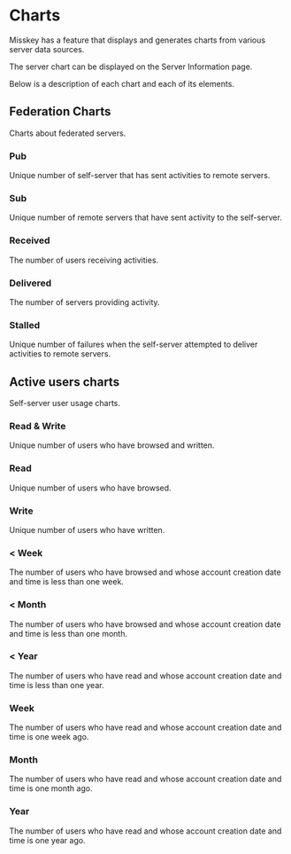 # Charts

Misskey has a feature that displays and generates charts from various server data sources.

The server chart can be displayed on the Server Information page.

Below is a description of each chart and each of its elements.

## Federation Charts

Charts about federated servers.

### Pub

Unique number of self-server that has sent activities to remote servers.

### Sub

Unique number of remote servers that have sent activity to the self-server.

### Received

The number of users receiving activities.

### Delivered

The number of servers providing activity.

### Stalled

Unique number of failures when the self-server attempted to deliver activities to remote servers.

## Active users charts

Self-server user usage charts.

### Read & Write

Unique number of users who have browsed and written.

### Read

Unique number of users who have browsed.

### Write

Unique number of users who have written.

### < Week

The number of users who have browsed and whose account creation date and time is less than one week.

### < Month

The number of users who have browsed and whose account creation date and time is less than one month.

### < Year

The number of users who have read and whose account creation date and time is less than one year.

### Week

The number of users who have read and whose account creation date and time is one week ago.

### Month

The number of users who have read and whose account creation date and time is one month ago.

### Year

The number of users who have read and whose account creation date and time is one year ago.
